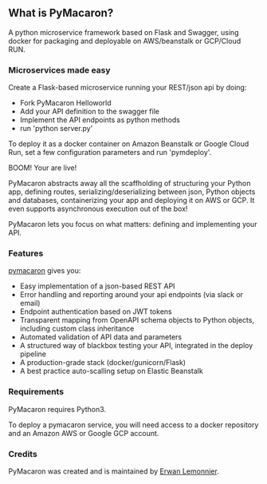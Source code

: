 ## What is PyMacaron?

A python microservice framework based on Flask and Swagger, using docker for
packaging and deployable on AWS/beanstalk or GCP/Cloud RUN.

### Microservices made easy

Create a Flask-based microservice running your REST/json api by doing:

* Fork PyMacaron Helloworld
* Add your API definition to the swagger file
* Implement the API endpoints as python methods
* run 'python server.py'

To deploy it as a docker container on Amazon Beanstalk or Google Cloud Run, set
a few configuration parameters and run 'pymdeploy'.

BOOM! Your are live!

PyMacaron abstracts away all the scaffholding of structuring your Python app,
defining routes, serializing/deserializing between json, Python objects and
databases, containerizing your app and deploying it on AWS or GCP. It even
supports asynchronous execution out of the box!

PyMacaron lets you focus on what matters: defining and implementing your API.

### Features

[pymacaron](https://github.com/pymacaron/pymacaron) gives
you:

* Easy implementation of a json-based REST API
* Error handling and reporting around your api endpoints (via slack or email)
* Endpoint authentication based on JWT tokens
* Transparent mapping from OpenAPI schema objects to Python objects, including custom class inheritance
* Automated validation of API data and parameters
* A structured way of blackbox testing your API, integrated in the deploy pipeline
* A production-grade stack (docker/gunicorn/Flask)
* A best practice auto-scalling setup on Elastic Beanstalk

### Requirements

PyMacaron requires Python3.

To deploy a pymacaron service, you will need access to a docker repository and
an Amazon AWS or Google GCP account.

### Credits

PyMacaron was created and is maintained by [Erwan Lemonnier](https://github.com/erwan-lemonnier).
